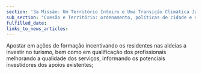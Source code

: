 ```yaml
---
section: '3a Missão: Um Território Inteiro e Uma Transição Climática Justa'
sub_section: "Coesão e Território: ordenamento, políticas de cidade e valorização do interior para dinamizar a economia"
fulfilled_date:
links_to_news_articles:
---
```


Apostar em ações de formação incentivando os residentes nas aldeias a investir no turismo, bem como em qualificação dos profissionais melhorando a qualidade dos serviços, informando os potenciais investidores dos apoios existentes;